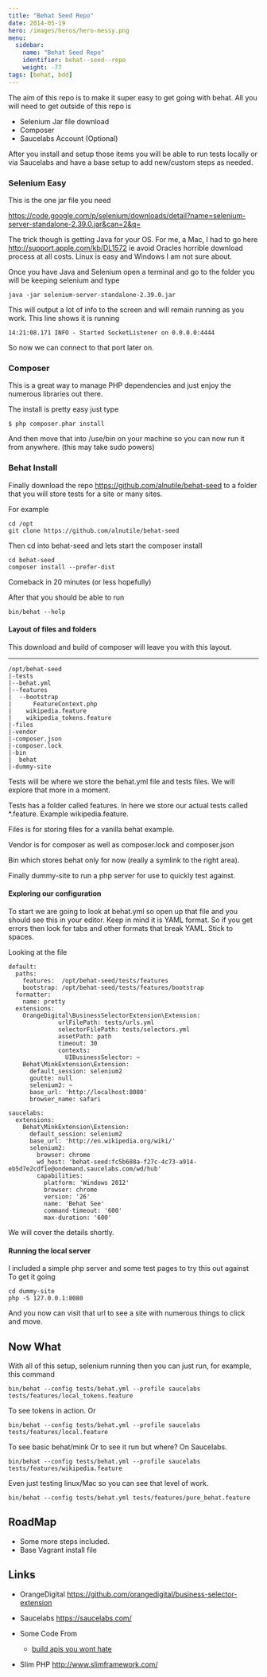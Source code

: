 ```yaml
---
title: "Behat Seed Repo"
date: 2014-05-19
hero: /images/heros/hero-messy.png
menu:
  sidebar:
    name: "Behat Seed Repo"
    identifier: behat--seed--repo
    weight: -77
tags: [behat, bdd]
---
```


The aim of this repo is to make it super easy to get going with behat. All you will need to get outside of this repo is

  * Selenium Jar file download
  * Composer
  * Saucelabs Account (Optional)
  
After you install and setup those items you will be able to run tests locally or via Saucelabs and have a base setup to add new/custom steps as needed.

### Selenium Easy

This is the one jar file you need

https://code.google.com/p/selenium/downloads/detail?name=selenium-server-standalone-2.39.0.jar&can=2&q=

The trick though is getting Java for your OS. For me, a Mac, I had to go here http://support.apple.com/kb/DL1572 ie avoid Oracles horrible download process at all costs. Linux is easy and Windows I am not sure about.

Once you have Java and Selenium open a terminal and go to the folder you will be keeping selenium and type

~~~
java -jar selenium-server-standalone-2.39.0.jar
~~~

This will output a lot of info to the screen and will remain running as you work. This line shows it is running

~~~
14:21:08.171 INFO - Started SocketListener on 0.0.0.0:4444
~~~

So now we can connect to that port later on.


### Composer

This is a great way to manage PHP dependencies and just enjoy the numerous libraries out there.

The install is pretty easy just type 

~~~
$ php composer.phar install
~~~

And then move that into /use/bin on your machine so you can now run it from anywhere. (this may take sudo powers)

### Behat Install

Finally download the repo https://github.com/alnutile/behat-seed
to a folder that you will store tests for a site or many sites.

For example

~~~
cd /opt
git clone https://github.com/alnutile/behat-seed
~~~

Then cd into behat-seed and lets start the composer install

~~~
cd behat-seed
composer install --prefer-dist
~~~

Comeback in 20 minutes (or less hopefully)

After that you should be able to run 

~~~
bin/behat --help
~~~

#### Layout of files and folders

This download and build of composer will leave you with this layout. 

****

~~~
/opt/behat-seed
|-tests
|--behat.yml
|--features
|  --bootstrap
|      FeatureContext.php
|    wikipedia.feature
|    wikipedia_tokens.feature
|-files
|-vendor
|-composer.json
|-composer.lock
|-bin
|  behat
|-dummy-site
~~~

Tests will be where we store the behat.yml file and tests files. We will explore that more in a moment.

Tests has a folder called features. In here we store our actual tests called *.feature. Example wikipedia.feature. 

Files is for storing files for a vanilla behat example.

Vendor is for composer as well as composer.lock and composer.json

Bin which stores behat only for now (really a symlink to the right area).

Finally dummy-site to run a php server for use to quickly test against.


#### Exploring our configuration

To start we are going to look at behat.yml so open up that file and you should see this in your editor. Keep in mind it is YAML format. So if you get errors then look for tabs and other formats that break YAML. Stick to spaces. 

Looking at the file

~~~
default:
  paths:
    features:  /opt/behat-seed/tests/features
    bootstrap: /opt/behat-seed/tests/features/bootstrap
  formatter:
    name: pretty
  extensions:
    OrangeDigital\BusinessSelectorExtension\Extension:
              urlFilePath: tests/urls.yml
              selectorFilePath: tests/selectors.yml
              assetPath: path
              timeout: 30
              contexts:
                UIBusinessSelector: ~
    Behat\MinkExtension\Extension:
      default_session: selenium2
      goutte: null
      selenium2: ~
      base_url: 'http://localhost:8080'
      browser_name: safari

saucelabs:
  extensions:
    Behat\MinkExtension\Extension:
      default_session: selenium2
      base_url: 'http://en.wikipedia.org/wiki/'
      selenium2:
        browser: chrome
        wd_host: 'behat-seed:fc5b688a-f27c-4c73-a914-eb5d7e2cdf1e@ondemand.saucelabs.com/wd/hub'
        capabilities:
          platform: 'Windows 2012'
          browser: chrome
          version: '26'
          name: 'Behat See'
          command-timeout: '600'
          max-duration: '600'

~~~

We will cover the details shortly. 

#### Running the local server

I included a simple php server and some test pages to try this out against
To get it going

~~~
cd dummy-site
php -S 127.0.0.1:8080
~~~

And you now can visit that url to see a site with numerous things to click and move.

## Now What

With all of this setup, selenium running then you can just run, for example, this command

~~~
bin/behat --config tests/behat.yml --profile saucelabs tests/features/local_tokens.feature
~~~

To see tokens in action. Or

~~~
bin/behat --config tests/behat.yml --profile saucelabs tests/features/local.feature
~~~

To see basic behat/mink Or to see it run but where? On Saucelabs.

~~~
bin/behat --config tests/behat.yml --profile saucelabs tests/features/wikipedia.feature
~~~

Even just testing linux/Mac so you can see that level of work.

~~~
bin/behat --config tests/behat.yml tests/features/pure_behat.feature
~~~

## RoadMap

  * Some more steps included. 
  * Base Vagrant install file

## Links

 * OrangeDigital https://github.com/orangedigital/business-selector-extension

 * Saucelabs https://saucelabs.com/

 * Some Code From 
   * [build apis you wont hate](https://github.com/philsturgeon/build-apis-you-wont-hate/blob/master/chapter8/app/tests/behat/features/bootstrap/FeatureContext.php)
 
 * Slim PHP http://www.slimframework.com/
 
